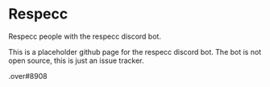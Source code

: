 # Respecc
Respecc people with the respecc discord bot.

This is a placeholder github page for the respecc discord bot. The bot is not open source, this is just an issue tracker.

.over#8908
